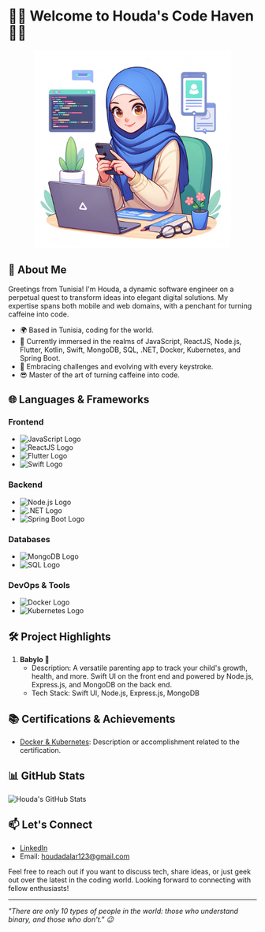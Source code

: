 <!-- Banner Image -->


# 👨‍💻 Welcome to Houda's Code Haven 👨‍💻
<p align="center">
  <img src="images/banner.png" alt="Welcome to My Code Haven" width="400" height="400">
</p>

## 🚀 About Me
Greetings from Tunisia! I'm Houda, a dynamic software engineer on a perpetual quest to transform ideas into elegant digital solutions. My expertise spans both mobile and web domains, with a penchant for turning caffeine into code.

- 🌍 Based in Tunisia, coding for the world.
- 🔭 Currently immersed in the realms of JavaScript, ReactJS, Node.js, Flutter, Kotlin, Swift, MongoDB, SQL, .NET, Docker, Kubernetes, and Spring Boot.
- 🌱 Embracing challenges and evolving with every keystroke.
- 😎 Master of the art of turning caffeine into code.

## 🌐 Languages & Frameworks

### Frontend
- ![JavaScript Logo](https://img.shields.io/badge/-JavaScript-F7DF1E?style=flat-square&logo=javascript&logoColor=black)
- ![ReactJS Logo](https://img.shields.io/badge/-ReactJS-61DAFB?style=flat-square&logo=react&logoColor=white)
- ![Flutter Logo](https://img.shields.io/badge/-Flutter-02569B?style=flat-square&logo=flutter&logoColor=white)
- ![Swift Logo](https://img.shields.io/badge/-Swift-FA7343?style=flat-square&logo=swift&logoColor=white)

### Backend
- ![Node.js Logo](https://img.shields.io/badge/-Node.js-339933?style=flat-square&logo=node.js&logoColor=white)
- ![.NET Logo](https://img.shields.io/badge/-.NET-512BD4?style=flat-square&logo=.net&logoColor=white)
- ![Spring Boot Logo](https://img.shields.io/badge/-Spring%20Boot-6DB33F?style=flat-square&logo=spring&logoColor=white)

### Databases
- ![MongoDB Logo](https://img.shields.io/badge/-MongoDB-47A248?style=flat-square&logo=mongodb&logoColor=white)
- ![SQL Logo](https://img.shields.io/badge/-SQL-003366?style=flat-square&logo=microsoft-sql-server&logoColor=white)

### DevOps & Tools
- ![Docker Logo](https://img.shields.io/badge/-Docker-2496ED?style=flat-square&logo=docker&logoColor=white)
- ![Kubernetes Logo](https://img.shields.io/badge/-Kubernetes-326CE5?style=flat-square&logo=kubernetes&logoColor=white)

## 🛠️ Project Highlights

1. **Babylo 💛**
   - Description: A versatile parenting app to track your child's growth, health, and more. Swift UI on the front end and powered by Node.js, Express.js, and MongoDB on the back end.
   - Tech Stack: Swift UI, Node.js, Express.js, MongoDB
   

## 📚 Certifications & Achievements
- [Docker & Kubernetes](https://www.udemy.com/certificate/UC-53989bc2-24a0-4c92-b04e-fac2820d7b4c): Description or accomplishment related to the certification.

## 📊 GitHub Stats
![Houda's GitHub Stats](https://github-readme-stats.vercel.app/api?username=Houdalar&show_icons=true&count_private=true&hide=contribs)

## 📫 Let's Connect
- [LinkedIn](https://www.linkedin.com/in/houda-lariani-52221529a)
- Email: houdadalar123@gmail.com

Feel free to reach out if you want to discuss tech, share ideas, or just geek out over the latest in the coding world. Looking forward to connecting with fellow enthusiasts!

---

*"There are only 10 types of people in the world: those who understand binary, and those who don't." 😉*

